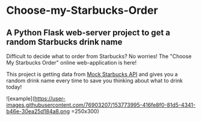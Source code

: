 # Choose-my-Starbucks-Order
## A Python Flask web-server project to get a random Starbucks drink name 
Difficult to decide what to order from Starbucks? No worries! The "Choose My Starbucks Order" online web-application is here!

This project is getting data from [Mock Starbucks API](https://github.com/nimelica/Mock-Starbucks-API) and gives you a random drink name every time to save you thinking about what to drink today!

![example](https://user-images.githubusercontent.com/76903207/153773995-416fe8f0-81d5-4341-b46e-30ea25d184a8.png =250x300)

